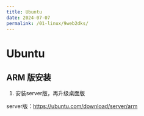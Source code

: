 ```yaml
---
title: Ubuntu
date: 2024-07-07
permalink: /01-linux/9web2dks/
---
```




# Ubuntu

## ARM 版安装

1. 安装server版，再升级桌面版

server版：https://ubuntu.com/download/server/arm
